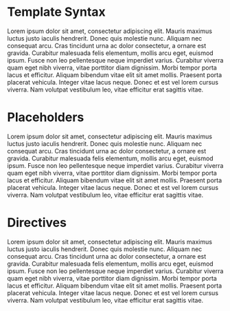 
# Template Syntax

Lorem ipsum dolor sit amet, consectetur adipiscing elit. Mauris maximus luctus justo iaculis hendrerit. Donec quis molestie nunc. Aliquam nec consequat arcu. Cras tincidunt urna ac dolor consectetur, a ornare est gravida. Curabitur malesuada felis elementum, mollis arcu eget, euismod ipsum. Fusce non leo pellentesque neque imperdiet varius. Curabitur viverra quam eget nibh viverra, vitae porttitor diam dignissim. Morbi tempor porta lacus et efficitur. Aliquam bibendum vitae elit sit amet mollis. Praesent porta placerat vehicula. Integer vitae lacus neque. Donec et est vel lorem cursus viverra. Nam volutpat vestibulum leo, vitae efficitur erat sagittis vitae.

# Placeholders
Lorem ipsum dolor sit amet, consectetur adipiscing elit. Mauris maximus luctus justo iaculis hendrerit. Donec quis molestie nunc. Aliquam nec consequat arcu. Cras tincidunt urna ac dolor consectetur, a ornare est gravida. Curabitur malesuada felis elementum, mollis arcu eget, euismod ipsum. Fusce non leo pellentesque neque imperdiet varius. Curabitur viverra quam eget nibh viverra, vitae porttitor diam dignissim. Morbi tempor porta lacus et efficitur. Aliquam bibendum vitae elit sit amet mollis. Praesent porta placerat vehicula. Integer vitae lacus neque. Donec et est vel lorem cursus viverra. Nam volutpat vestibulum leo, vitae efficitur erat sagittis vitae.

# Directives
Lorem ipsum dolor sit amet, consectetur adipiscing elit. Mauris maximus luctus justo iaculis hendrerit. Donec quis molestie nunc. Aliquam nec consequat arcu. Cras tincidunt urna ac dolor consectetur, a ornare est gravida. Curabitur malesuada felis elementum, mollis arcu eget, euismod ipsum. Fusce non leo pellentesque neque imperdiet varius. Curabitur viverra quam eget nibh viverra, vitae porttitor diam dignissim. Morbi tempor porta lacus et efficitur. Aliquam bibendum vitae elit sit amet mollis. Praesent porta placerat vehicula. Integer vitae lacus neque. Donec et est vel lorem cursus viverra. Nam volutpat vestibulum leo, vitae efficitur erat sagittis vitae.